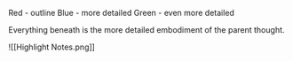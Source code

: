 Red - outline
Blue - more detailed
Green - even more detailed

Everything beneath is the more detailed embodiment of the parent thought.

![[Highlight Notes.png]]